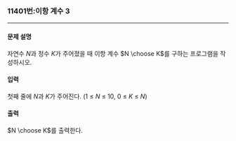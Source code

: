 ### 11401번:이항 계수 3

***

#### 문제 설명
자연수 
$N$과 정수 
$K$가 주어졌을 때 이항 계수 
$N \choose K$를 구하는 프로그램을 작성하시오.

#### 입력
첫째 줄에 
$N$과 
$K$가 주어진다. (1 ≤ 
$N$ ≤ 10, 0 ≤ 
$K$ ≤ 
$N$)

#### 출력
$N \choose K$를 출력한다.
